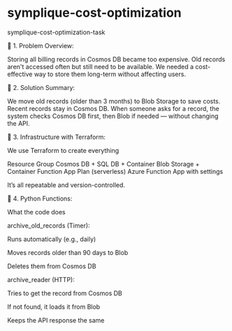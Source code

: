 # symplique-cost-optimization
symplique-cost-optimization-task

🧩 1. Problem Overview:

Storing all billing records in Cosmos DB became too expensive. Old records aren't accessed often but still need to be available. We needed a cost-effective way to store them long-term without affecting users.

🚀 2. Solution Summary:

We move old records (older than 3 months) to Blob Storage to save costs. Recent records stay in Cosmos DB. When someone asks for a record, the system checks Cosmos DB first, then Blob if needed — without changing the API.

🧱 3. Infrastructure with Terraform: 

We use Terraform to create everything

Resource Group
Cosmos DB + SQL DB + Container
Blob Storage + Container
Function App Plan (serverless)
Azure Function App with settings

It’s all repeatable and version-controlled.

🧠 4. Python Functions:

What the code does

archive_old_records (Timer):

Runs automatically (e.g., daily)

Moves records older than 90 days to Blob

Deletes them from Cosmos DB

archive_reader (HTTP):

Tries to get the record from Cosmos DB

If not found, it loads it from Blob

Keeps the API response the same
